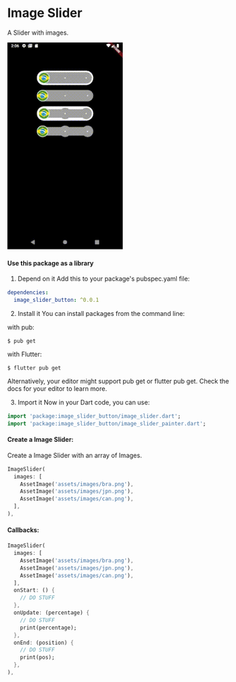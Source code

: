 # Image Slider
A Slider with images.

![Example](https://github.com/JonatasDPorto/image_slider/blob/master/readme/example.gif)

#### Use this package as a library
1. Depend on it
Add this to your package's pubspec.yaml file:
```yaml
dependencies:
  image_slider_button: ^0.0.1
```
2. Install it
You can install packages from the command line:

with pub:
```
$ pub get
```
with Flutter:
```
$ flutter pub get
```
Alternatively, your editor might support pub get or flutter pub get. Check the docs for your editor to learn more.

3. Import it
Now in your Dart code, you can use:
```dart
import 'package:image_slider_button/image_slider.dart';
import 'package:image_slider_button/image_slider_painter.dart';
```
#### Create a Image Slider:
Create a Image Slider with an array of Images.
``` dart
ImageSlider(
  images: [
    AssetImage('assets/images/bra.png'),
    AssetImage('assets/images/jpn.png'),
    AssetImage('assets/images/can.png'),
  ],
),
```
#### Callbacks:
``` dart
ImageSlider(
  images: [
    AssetImage('assets/images/bra.png'),
    AssetImage('assets/images/jpn.png'),
    AssetImage('assets/images/can.png'),
  ],
  onStart: () {
    // DO STUFF
  },
  onUpdate: (percentage) {
    // DO STUFF
    print(percentage);
  },
  onEnd: (position) {
    // DO STUFF
    print(pos);
  },
),
```

